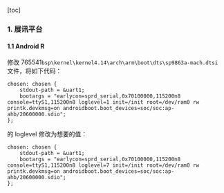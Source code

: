 [toc]

### 1. 展讯平台

#### 1.1 Android R

修改 765541`bsp\kernel\kernel4.14\arch\arm\boot\dts\sp9863a-mach.dtsi` 文件，将如下代码：

```
chosen: chosen {
	stdout-path = &uart1;
	bootargs = "earlycon=sprd_serial,0x70100000,115200n8 console=ttyS1,115200n8 loglevel=1 init=/init root=/dev/ram0 rw printk.devkmsg=on androidboot.boot_devices=soc/soc:ap-ahb/20600000.sdio";
};
```

的 loglevel 修改为想要的值：

```
chosen: chosen {
	stdout-path = &uart1;
	bootargs = "earlycon=sprd_serial,0x70100000,115200n8 console=ttyS1,115200n8 loglevel=7 init=/init root=/dev/ram0 rw printk.devkmsg=on androidboot.boot_devices=soc/soc:ap-ahb/20600000.sdio";
};
```

